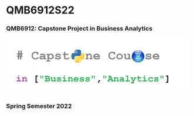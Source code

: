 # QMB6912S22

### QMB6912: Capstone Project in Business Analytics

<img src="Images/Capstone_in_Business_Analytics.png" width="500"/>



### Spring Semester 2022



